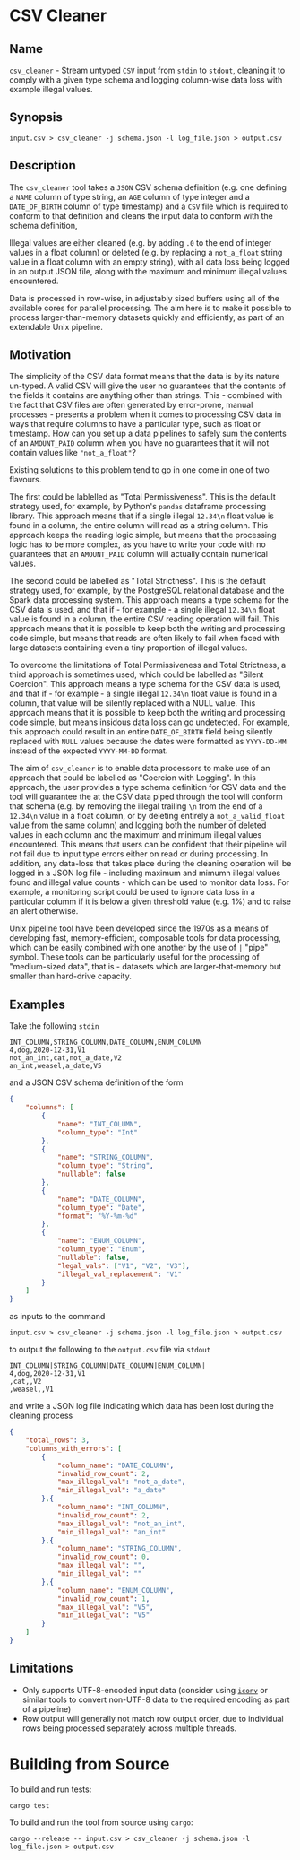 # CSV Cleaner

## Name

`csv_cleaner` - Stream untyped `CSV` input from `stdin` to `stdout`, cleaning it to comply with a given type schema and logging column-wise data loss with example illegal values.

## Synopsis

```
input.csv > csv_cleaner -j schema.json -l log_file.json > output.csv 
```

## Description

The `csv_cleaner` tool takes a `JSON` CSV schema definition (e.g. one defining a `NAME` column of type string, an `AGE` column of type integer and a `DATE_OF_BIRTH` column of type timestamp) and a `CSV` file which is required to conform to that definition and cleans the input data to conform with the schema definition,

Illegal values are either cleaned (e.g. by adding `.0` to the end of integer values in a float column) or deleted (e.g. by replacing a `not_a_float` string value in a float column with an empty string), with all data loss being logged in an output JSON file, along with the maximum and minimum illegal values encountered.

Data is processed in row-wise, in adjustably sized buffers using all of the available cores for parallel processing. The aim here is to make it possible to process larger-than-memory datasets quickly and efficiently, as part of an extendable Unix pipeline.

## Motivation

The simplicity of the CSV data format means that the data is by its nature un-typed. A valid CSV will give the user no guarantees that the contents of the fields it contains are anything other than strings. This - combined with the fact that CSV files are often generated by error-prone, manual processes - presents a problem when it comes to processing CSV data in ways that require columns to have a particular type, such as float or timestamp. How can you set up a data pipelines to safely sum the contents of an `AMOUNT_PAID` column when you have no guarantees that it will not contain values like `"not_a_float"`?

Existing solutions to this problem tend to go in one come in one of two flavours. 

The first could be lablelled as "Total Permissiveness". This is the default strategy used, for example, by Python's `pandas` dataframe processing library. This approach means that if a single illegal `12.34\n` float value is found in a column, the entire column will read as a string column. This approach keeps the reading logic simple, but means that the processing logic has to be more complex, as you have to write your code with no guarantees that an `AMOUNT_PAID` column will actually contain numerical values.

The second could be labelled as "Total Strictness". This is the default strategy used, for example, by the PostgreSQL relational database and the Spark data processing system. This approach means a type schema for the CSV data is used, and that if - for example - a single illegal `12.34\n` float value is found in a column, the entire CSV reading operation will fail. This approach means that it is possible to keep both the writing and processing code simple, but means that reads are often likely to fail when faced with large datasets containing even a tiny proportion of illegal values.

To overcome the limitations of Total Permissiveness and Total Strictness, a third approach is sometimes used, which could be labelled as "Silent Coercion". This approach means a type schema for the CSV data is used, and that if - for example - a single illegal `12.34\n` float value is found in a column, that value will be silently replaced with a NULL value. This approach means that it is possible to keep both the writing and processing code simple, but means insidous data loss can go undetected. For example, this approach could result in an entire `DATE_OF_BIRTH` field being silently replaced with `NULL` values because the dates were formatted as `YYYY-DD-MM` instead of the expected `YYYY-MM-DD` format.

The aim of `csv_cleaner` is to enable data processors to make use of an approach that could be labelled as "Coercion with Logging". In this approach, the user provides a type schema definition for CSV data and the tool will guarantee the at the CSV data piped through the tool will conform that schema (e.g. by removing the illegal trailing `\n` from the end of a `12.34\n` value in a float column, or by deleting entirely a `not_a_valid_float` value from the same column) and logging both the number of deleted values in each column and the maximum and minimum illegal values encountered. This means that users can be confident that their pipeline will not fail due to input type errors either on read or during processing. In addition, any data-loss that takes place during the cleaning operation will be logged in a JSON log file - including maximum and mimumn illegal values found and illegal value counts - which can be used to monitor data loss. For example, a monitoring script could be used to ignore data loss in a particular columm if it is below a given threshold value (e.g. 1%) and to raise an alert otherwise.

Unix pipeline tool have been developed since the 1970s as a means of developing fast, memory-efficient, composable tools for data processing, which can be easily combined with one another by the use of `|` "pipe" symbol. These tools can be particularly useful for the processing of "medium-sized data", that is - datasets which are larger-that-memory but smaller than hard-drive capacity.

## Examples

Take the following `stdin` 

```
INT_COLUMN,STRING_COLUMN,DATE_COLUMN,ENUM_COLUMN
4,dog,2020-12-31,V1
not_an_int,cat,not_a_date,V2
an_int,weasel,a_date,V5
```

and a JSON CSV schema definition of the form 

```json
{
    "columns": [
        {
            "name": "INT_COLUMN",
            "column_type": "Int"
        },
        {
            "name": "STRING_COLUMN",
            "column_type": "String",
            "nullable": false
        },
        {
            "name": "DATE_COLUMN",
            "column_type": "Date",
            "format": "%Y-%m-%d"
        },
        {
            "name": "ENUM_COLUMN",
            "column_type": "Enum",
            "nullable": false,
            "legal_vals": ["V1", "V2", "V3"],
            "illegal_val_replacement": "V1"
        }
    ]
}
```
as inputs to the command
```
input.csv > csv_cleaner -j schema.json -l log_file.json > output.csv 
```
to output the following to the `output.csv` file via `stdout`
```
INT_COLUMN|STRING_COLUMN|DATE_COLUMN|ENUM_COLUMN|
4,dog,2020-12-31,V1
,cat,,V2
,weasel,,V1
```
and write a JSON log file indicating which data has been lost during the cleaning process
```json
{
	"total_rows": 3,
	"columns_with_errors": [
		{
			"column_name": "DATE_COLUMN",
			"invalid_row_count": 2,
			"max_illegal_val": "not_a_date",
			"min_illegal_val": "a_date"
		},{
			"column_name": "INT_COLUMN",
			"invalid_row_count": 2,
			"max_illegal_val": "not_an_int",
			"min_illegal_val": "an_int"
		},{
			"column_name": "STRING_COLUMN",
			"invalid_row_count": 0,
			"max_illegal_val": "",
			"min_illegal_val": ""
		},{
			"column_name": "ENUM_COLUMN",
			"invalid_row_count": 1,
			"max_illegal_val": "V5",
			"min_illegal_val": "V5"
		}
	]
}
```

## Limitations

- Only supports UTF-8-encoded input data (consider using [`iconv`](https://linux.die.net/man/1/iconv) or similar tools to convert non-UTF-8 data to the required encoding as part of a pipeline)
- Row output will generally not match row output order, due to individual rows being processed separately across multiple threads.

# Building from Source

To build and run tests:
```
cargo test
```
To build and run the tool from source using `cargo`:

```
cargo --release -- input.csv > csv_cleaner -j schema.json -l log_file.json > output.csv 
```